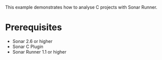 This example demonstrates how to analyse C projects with Sonar Runner.

Prerequisites
=============

*   Sonar 2.6 or higher
*   Sonar C Plugin
*   Sonar Runner 1.1 or higher
